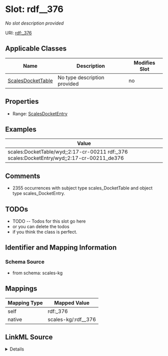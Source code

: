 

# Slot: rdf__376


_No slot description provided_





URI: [rdf:_376](http://www.w3.org/1999/02/22-rdf-syntax-ns#_376)



<!-- no inheritance hierarchy -->





## Applicable Classes

| Name | Description | Modifies Slot |
| --- | --- | --- |
| [ScalesDocketTable](../classes/ScalesDocketTable.md) | No type description provided |  no  |







## Properties

* Range: [ScalesDocketEntry](../classes/ScalesDocketEntry.md)






## Examples

| Value |
| --- |
| scales:DocketTable/wyd;;2:17-cr-00211 rdf:_376 scales:DocketEntry/wyd;;2:17-cr-00211_de376 |

## Comments

* 2355 occurrences with subject type scales_DocketTable and object type scales_DocketEntry.

## TODOs

* TODO -- Todos for this slot go here
* or you can delete the todos
* if you think the class is perfect.

## Identifier and Mapping Information







### Schema Source


* from schema: scales-kg




## Mappings

| Mapping Type | Mapped Value |
| ---  | ---  |
| self | rdf:_376 |
| native | scales-kg/:rdf__376 |




## LinkML Source

<details>
```yaml
name: rdf__376
description: No slot description provided
todos:
- TODO -- Todos for this slot go here
- or you can delete the todos
- if you think the class is perfect.
comments:
- 2355 occurrences with subject type scales_DocketTable and object type scales_DocketEntry.
examples:
- value: scales:DocketTable/wyd;;2:17-cr-00211 rdf:_376 scales:DocketEntry/wyd;;2:17-cr-00211_de376
from_schema: scales-kg
rank: 1000
slot_uri: rdf:_376
alias: rdf__376
domain_of:
- scales_DocketTable
range: scales_DocketEntry

```
</details>